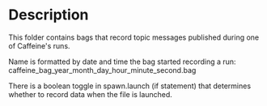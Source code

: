 # Description #

This folder contains bags that record topic messages published during one of Caffeine's runs.

Name is formatted by date and time the bag started recording a run:
caffeine_bag_year_month_day_hour_minute_second.bag

There is a boolean toggle in spawn.launch (if statement) that determines whether to record data
when the file is launched.